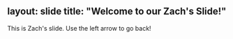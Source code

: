 layout: slide
title: "Welcome to our Zach's Slide!"
---
This is Zach's slide.
Use the left arrow to go back!
